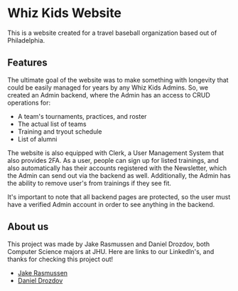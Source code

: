 # Whiz Kids Website

This is a website created for a travel baseball organization based out of Philadelphia.

## Features

The ultimate goal of the website was to make something with longevity that could be easily managed for years by any Whiz Kids Admins. So, we created an Admin
backend, where the Admin has an access to CRUD operations for:

  - A team's tournaments, practices, and roster
  - The actual list of teams
  - Training and tryout schedule 
  - List of alumni

The website is also equipped with Clerk, a User Management System that also provides 2FA. As a user, people can sign up for listed trainings, and also automatically
has their accounts registered with the Newsletter, which the Admin can send out via the backend as well. Additionally, the Admin has the ability to remove user's
from trainings if they see fit. 

It's important to note that all backend pages are protected, so the user must have a verified Admin account in order to see anything in the backend. 

## About us

This project was made by Jake Rasmussen and Daniel Drozdov, both Computer Science majors at JHU. Here are links to our LinkedIn's, and thanks for checking
this project out!

- [Jake Rasmussen](https://www.linkedin.com/in/jake-rasmussen-jhu/)
- [Daniel Drozdov](https://www.linkedin.com/in/daniel-drozdov/)
